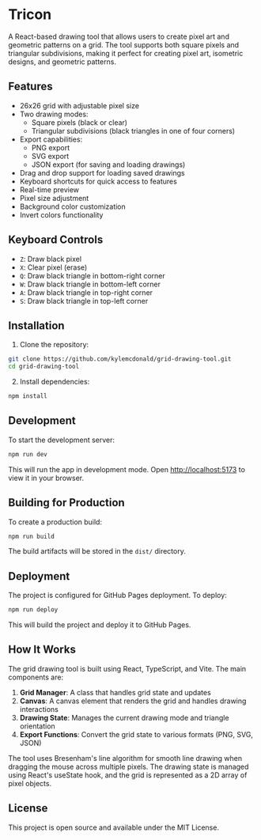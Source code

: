 # Tricon

A React-based drawing tool that allows users to create pixel art and geometric patterns on a grid. The tool supports both square pixels and triangular subdivisions, making it perfect for creating pixel art, isometric designs, and geometric patterns.

## Features

- 26x26 grid with adjustable pixel size
- Two drawing modes:
  - Square pixels (black or clear)
  - Triangular subdivisions (black triangles in one of four corners)
- Export capabilities:
  - PNG export
  - SVG export
  - JSON export (for saving and loading drawings)
- Drag and drop support for loading saved drawings
- Keyboard shortcuts for quick access to features
- Real-time preview
- Pixel size adjustment
- Background color customization
- Invert colors functionality

## Keyboard Controls

- `Z`: Draw black pixel
- `X`: Clear pixel (erase)
- `Q`: Draw black triangle in bottom-right corner
- `W`: Draw black triangle in bottom-left corner
- `A`: Draw black triangle in top-right corner
- `S`: Draw black triangle in top-left corner

## Installation

1. Clone the repository:
```bash
git clone https://github.com/kylemcdonald/grid-drawing-tool.git
cd grid-drawing-tool
```

2. Install dependencies:
```bash
npm install
```

## Development

To start the development server:
```bash
npm run dev
```

This will run the app in development mode. Open [http://localhost:5173](http://localhost:5173) to view it in your browser.

## Building for Production

To create a production build:
```bash
npm run build
```

The build artifacts will be stored in the `dist/` directory.

## Deployment

The project is configured for GitHub Pages deployment. To deploy:

```bash
npm run deploy
```

This will build the project and deploy it to GitHub Pages.

## How It Works

The grid drawing tool is built using React, TypeScript, and Vite. The main components are:

1. **Grid Manager**: A class that handles grid state and updates
2. **Canvas**: A canvas element that renders the grid and handles drawing interactions
3. **Drawing State**: Manages the current drawing mode and triangle orientation
4. **Export Functions**: Convert the grid state to various formats (PNG, SVG, JSON)

The tool uses Bresenham's line algorithm for smooth line drawing when dragging the mouse across multiple pixels. The drawing state is managed using React's useState hook, and the grid is represented as a 2D array of pixel objects.

## License

This project is open source and available under the MIT License.

